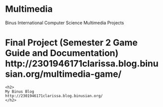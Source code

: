 # Multimedia
Binus International Computer Science Multimedia Projects
<body>
<h1>Final Project (Semester 2 Game Guide and Documentation) 
http://2301946171clarissa.blog.binusian.org/multimedia-game/
  </h1>
  
    <h2>
    My Binus Blog
    http://2301946171clarissa.blog.binusian.org/
    </h2>
    
</body>
